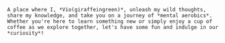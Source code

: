  ```{admonition} Welcome The Giraffe Notes
 A place where I, *Vio(giraffeingreen)*, unleash my wild thoughts, share my knowledge, and take you on a journey of *mental aerobics*. Whether you're here to learn something new or simply enjoy a cup of coffee as we explore together, let's have some fun and indulge in our *curiosity*!
```

```{tableofcontents}
```
